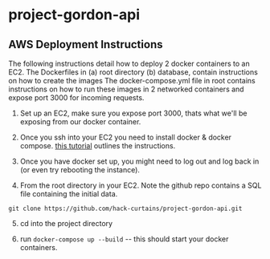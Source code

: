 # project-gordon-api

## AWS Deployment Instructions

The following instructions detail how to deploy 2 docker containers to an EC2.
The Dockerfiles in (a) root directory (b) database, contain instructions on how to create the images
The docker-compose.yml file in root contains instructions on how to run these images in 2 networked containers
and expose port 3000 for incoming requests.

1. Set up an EC2, make sure you expose port 3000, thats what we'll be exposing from our docker container.

2. Once you ssh into your EC2 you need to install docker & docker compose. <a href='https://phoenixnap.com/kb/install-docker-on-ubuntu-20-04'>this tutorial</a> outlines the instructions.

3. Once you have docker set up, you might need to log out and log back in (or even try rebooting the instance).

4. From the root directory in your EC2. Note the github repo contains a SQL file containing the initial data.

`git clone https://github.com/hack-curtains/project-gordon-api.git`

5. cd into the project directory

6. run `docker-compose up --build` -- this should start your docker containers.
